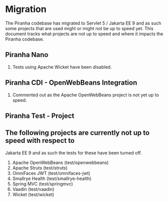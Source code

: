 # Migration

The Piranha codebase has migrated to Servlet 5 / Jakarta EE 9 and as such some
projects that are used might or might not be up to speed yet. This document
tracks what projects are not up to speed and where it impacts the Piranha
codebase.

## Piranha Nano

1. Tests using Apache Wicket have been disabled.

## Piranha CDI - OpenWebBeans Integration

1. Commented out as the Apache OpenWebBeans project is not yet up to speed.

## Piranha Test - Project

## The following projects are currently not up to speed with respect to 
Jakarta EE 9 and as such the tests for these have been turned off.

1. Apache OpenWebBeans (test/openwebbeans)
1. Apache Struts (test/struts)
1. OmniFaces JWT (test/omnifaces-jwt)
1. Smallrye Health (test/smallrye-health)
1. Spring MVC (test/springmvc)
1. Vaadin (test/vaadin)
1. Wicket (test/wicket)

